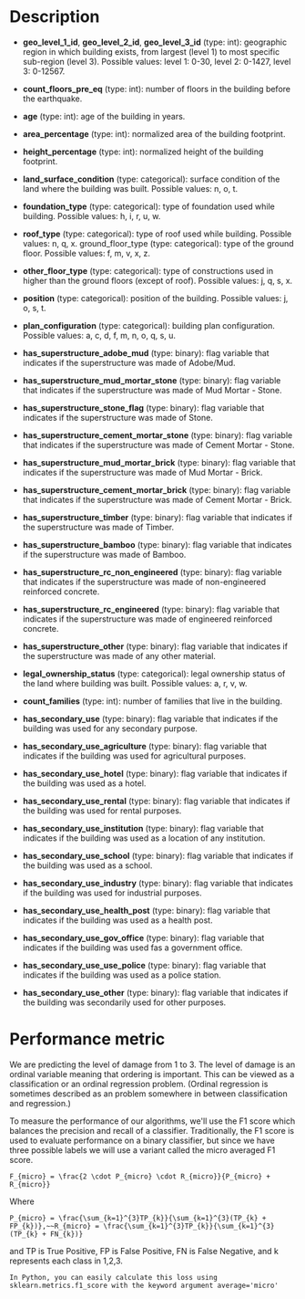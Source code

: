 # Description

* **geo_level_1_id**, **geo_level_2_id**, **geo_level_3_id** (type: int): geographic region in which building exists, from largest (level 1) to most specific sub-region (level 3). Possible values: level 1: 0-30, level 2: 0-1427, level 3: 0-12567.

* **count_floors_pre_eq** (type: int): number of floors in the building before the earthquake.

* **age** (type: int): age of the building in years.

* **area_percentage** (type: int): normalized area of the building footprint.

* **height_percentage** (type: int): normalized height of the building footprint.

* **land_surface_condition** (type: categorical): surface condition of the land where the building was built. Possible values: n, o, t.

* **foundation_type** (type: categorical): type of foundation used while building. Possible values: h, i, r, u, w.

* **roof_type** (type: categorical): type of roof used while building. Possible values: n, q, x.
ground_floor_type (type: categorical): type of the ground floor. Possible values: f, m, v, x, z.

* **other_floor_type** (type: categorical): type of constructions used in higher than the ground floors (except of roof). Possible values: j, q, s, x.

* **position** (type: categorical): position of the building. Possible values: j, o, s, t.

* **plan_configuration** (type: categorical): building plan configuration. Possible values: a, c, d, f, m, n, o, q, s, u.

* **has_superstructure_adobe_mud** (type: binary): flag variable that indicates if the superstructure was made of Adobe/Mud.

* **has_superstructure_mud_mortar_stone** (type: binary): flag variable that indicates if the superstructure was made of Mud Mortar - Stone.

* **has_superstructure_stone_flag** (type: binary): flag variable that indicates if the superstructure was made of Stone.

* **has_superstructure_cement_mortar_stone** (type: binary): flag variable that indicates if the superstructure was made of Cement Mortar - Stone.

* **has_superstructure_mud_mortar_brick** (type: binary): flag variable that indicates if the superstructure was made of Mud Mortar - Brick.

* **has_superstructure_cement_mortar_brick** (type: binary): flag variable that indicates if the superstructure was made of Cement Mortar - Brick.

* **has_superstructure_timber** (type: binary): flag variable that indicates if the superstructure was made of Timber.

* **has_superstructure_bamboo** (type: binary): flag variable that indicates if the superstructure was made of Bamboo.

* **has_superstructure_rc_non_engineered** (type: binary): flag variable that indicates if the superstructure was made of non-engineered reinforced concrete.

* **has_superstructure_rc_engineered** (type: binary): flag variable that indicates if the superstructure was made of engineered reinforced concrete.

* **has_superstructure_other** (type: binary): flag variable that indicates if the superstructure was made of any other material.

* **legal_ownership_status** (type: categorical): legal ownership status of the land where building was built. Possible values: a, r, v, w.

* **count_families** (type: int): number of families that live in the building.

* **has_secondary_use** (type: binary): flag variable that indicates if the building was used for any secondary purpose.

* **has_secondary_use_agriculture** (type: binary): flag variable that indicates if the building was used for agricultural purposes.

* **has_secondary_use_hotel** (type: binary): flag variable that indicates if the building was used as a hotel.

* **has_secondary_use_rental** (type: binary): flag variable that indicates if the building was used for rental purposes.

* **has_secondary_use_institution** (type: binary): flag variable that indicates if the building was used as a location of any institution.

* **has_secondary_use_school** (type: binary): flag variable that indicates if the building was used as a school.

* **has_secondary_use_industry** (type: binary): flag variable that indicates if the building was used for industrial purposes.

* **has_secondary_use_health_post** (type: binary): flag variable that indicates if the building was used as a health post.

* **has_secondary_use_gov_office** (type: binary): flag variable that indicates if the building was used fas a government office.

* **has_secondary_use_use_police** (type: binary): flag variable that indicates if the building was used as a police station.

* **has_secondary_use_other** (type: binary): flag variable that indicates if the building was secondarily used for other purposes.


# Performance metric

We are predicting the level of damage from 1 to 3. The level of damage is an ordinal variable meaning that ordering is important. This can be viewed as a classification or an ordinal regression problem. (Ordinal regression is sometimes described as an problem somewhere in between classification and regression.)

To measure the performance of our algorithms, we'll use the F1 score which balances the precision and recall of a classifier. Traditionally, the F1 score is used to evaluate performance on a binary classifier, but since we have three possible labels we will use a variant called the micro averaged F1 score.

    F_{micro} = \frac{2 \cdot P_{micro} \cdot R_{micro}}{P_{micro} + R_{micro}}

Where

    P_{micro} = \frac{\sum_{k=1}^{3}TP_{k}}{\sum_{k=1}^{3}(TP_{k} + FP_{k})},~~R_{micro} = \frac{\sum_{k=1}^{3}TP_{k}}{\sum_{k=1}^{3}(TP_{k} + FN_{k})}

and TP is True Positive, FP is False Positive, FN is False Negative, and k represents each class in 1,2,3.

    In Python, you can easily calculate this loss using sklearn.metrics.f1_score with the keyword argument average='micro'